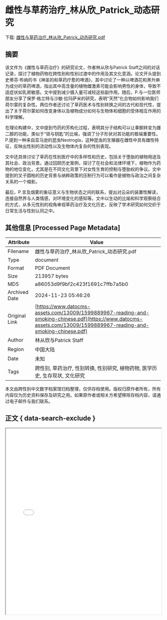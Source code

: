 # 雌性与草药治疗_林从欣_Patrick_动态研究

<!-- tcd_download_link -->
下载: <a href="雌性与草药治疗_林从欣_Patrick_动态研究.pdf" download>雌性与草药治疗_林从欣_Patrick_动态研究.pdf</a>
<!-- tcd_download_link_end -->

## 摘要

<!-- tcd_abstract -->
该文件为《雌性与草药治疗》的研究论文，作者林从欣与Patrick Staff之间的对话记录，探讨了植物药物在跨性别和性别过渡中的作用及其文化意涵。论文开头提到史蒂芬·布纳的书《神圣的和草药疗愈的啤酒》，其中讨论了一种以啤酒花和黑升麻为成分的草药啤酒，指出其中高含量的植物雌激素可能会影响男性的身体，导致不适症状如乳房敏感。文中提到减少摄入量可减轻这些副作用。随后，P.与一位医师朋友分享了保罗·格兰特与沙敏·拉玛萨米的研究，表明“天然”化合物如何影响我们荷尔蒙的复杂性。两位作者还讨论了草药医术与性别转换之间的古代和现代性，提出了关于荷尔蒙如何改变身体以及植物成分如何与生物体和细胞的受体相互作用的科学理解。

在理论构建中，文中提到芍药的芳构化过程，表明其分子结构可以让睾酮转变为雌二醇的功能，类似于“锁与钥匙”的比喻，强调了分子形状对其功能的极端重要性。P.提到一种来自亚马逊的昆虫Neotrogla，这种昆虫的生殖器在雌性中具有雌性特征，反映出性别的流动性以及生物体内复杂的性别表现。

文中还具体讨论了草药在性别医疗中的多样性和历史，包括关于堕胎的植物用途及其社会、政治背景。通过回顾历史案例，探讨了在社会和法律环境下，植物作为药物的地位变化，尤其是在不同文化背景下对女性生育的控制与堕胎权的争议。文中提到的叉子圆柏的历史背景与纳粹政策的压制行为可以看作是植物与政治之间复杂关系的一个缩影。

最后，P.言及烟雾的象征意义与生物状态之间的联系，提出对云朵的装置性解读，连接自然界与人类情感，对环境变化的感知等。文中以生动的比喻和科学观察结合的方式，从多元性别的视角审视草药治疗及文化历史，反映了学术研究如何交织于日常生活与性别认同之中。

<!-- tcd_abstract_end -->

## 其他信息 [Processed Page Metadata]

| Attribute       | Value                                  |
|-----------------|----------------------------------------|
| Filename        | 雌性与草药治疗_林从欣_Patrick_动态研究.pdf                             |
| Type            | document                                 |
| Format          | PDF Document                               |
| Size            | 213957 bytes                           |
| MD5             | a86053d9f9bf2c423f1691c7ffb7a5b0                                  |
| Archived Date   | 2024-11-23 05:46:26                             |
| Original Link   | [https://www.datocms-assets.com/13009/1599889967-reading-and-smoking-chinese.pdf](https://www.datocms-assets.com/13009/1599889967-reading-and-smoking-chinese.pdf)                         |
| Author          | 林从欣与Patrick Staff                               |
| Region          | 中国大陆                               |
| Date            | 未知                                 |
| Tags            | 跨性别, 草药治疗, 性别转换, 性别研究, 植物药物, 医学历史, 生存现状, 文化研究                                 |

本文由跨性别中文数字档案馆归档整理，仅供存档使用。版权归原作者所有，所有内容仅为历史资料保存及研究之用。如果原作者或相关方希望移除存档内容，请通过电子邮件与我们联系。

## 正文 { data-search-exclude }

<!-- tcd_main_text -->
<iframe src="../雌性与草药治疗_林从欣_Patrick_动态研究.pdf" width="100%" height="600px">
    <p>无法显示PDF，请下载查看。</p>
</iframe>
<!-- tcd_main_text_end -->

